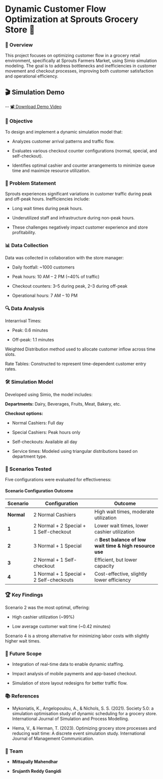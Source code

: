 # Dynamic Customer Flow Optimization at Sprouts Grocery Store 🛒
### 📌 Overview
This project focuses on optimizing customer flow in a grocery retail environment, specifically at Sprouts Farmers Market, using Simio simulation modeling. The goal is to address bottlenecks and inefficiencies in customer movement and checkout processes, improving both customer satisfaction and operational efficiency.

## 🎬 Simulation Demo

-- [📽️ Download Demo Video](simulation/demo_video.mp4)


### 🎯 Objective
To design and implement a dynamic simulation model that:

- Analyzes customer arrival patterns and traffic flow.

- Evaluates various checkout counter configurations (normal, special, and self-checkout).

- Identifies optimal cashier and counter arrangements to minimize queue time and maximize resource utilization.

### 🧩 Problem Statement
Sprouts experiences significant variations in customer traffic during peak and off-peak hours. Inefficiencies include:

- Long wait times during peak hours.

- Underutilized staff and infrastructure during non-peak hours.

- These challenges negatively impact customer experience and store profitability.

### 📊 Data Collection
Data was collected in collaboration with the store manager:

- Daily footfall: ~1000 customers

- Peak hours: 10 AM – 2 PM (~40% of traffic)

- Checkout counters: 3–5 during peak, 2–3 during off-peak

- Operational hours: 7 AM – 10 PM

### 🔍 Data Analysis
Interarrival Times:

- Peak: 0.6 minutes

- Off-peak: 1.1 minutes

Weighted Distribution method used to allocate customer inflow across time slots.

Rate Tables: Constructed to represent time-dependent customer entry rates.

### 🛠️ Simulation Model
Developed using Simio, the model includes:

**Departments:** Dairy, Beverages, Fruits, Meat, Bakery, etc.

**Checkout options:**

- Normal Cashiers: Full day

- Special Cashiers: Peak hours only

- Self-checkouts: Available all day

- Service times: Modeled using triangular distributions based on department type.

### 🧪 Scenarios Tested
Five configurations were evaluated for effectiveness:

#### Scenario	Configuration	Outcome
| Scenario   | Configuration                           | Outcome                                                  |
| ---------- | --------------------------------------- | -------------------------------------------------------- |
| **Normal** | 2 Normal Cashiers                       | High wait times, moderate utilization                    |
| **1**      | 2 Normal + 2 Special + 1 Self-checkout  | Lower wait times, lower cashier utilization              |
| **2**      | 3 Normal + 1 Special                    | 🔥 **Best balance of low wait time & high resource use** |
| **3**      | 2 Normal + 1 Self-checkout              | Efficient, but lower capacity                            |
| **4**      | 1 Normal + 1 Special + 2 Self-checkouts | Cost-effective, slightly lower efficiency                |

### 🏆 Key Findings
Scenario 2 was the most optimal, offering:

- High cashier utilization (~99%)

- Low average customer wait time (~0.42 minutes)

Scenario 4 is a strong alternative for minimizing labor costs with slightly higher wait times.

### 🔮 Future Scope
- Integration of real-time data to enable dynamic staffing.

- Impact analysis of mobile payments and app-based checkout.

- Simulation of store layout redesigns for better traffic flow.

### 📚 References
- Mykoniatis, K., Angelopoulou, A., & Nichols, S. S. (2021). Society 5.0: a simulation optimisation study of dynamic scheduling for a grocery store. International Journal of Simulation and Process Modelling.

- Hema, V., & Herman, T. (2023). Optimizing grocery store processes and reducing wait time: A discrete event simulation study. International Journal of Management Communication.

### 👥  Team
- **Mittapally Mahendhar**

- **Srujanth Reddy Gangidi**


